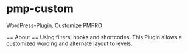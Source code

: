 # pmp-custom
WordPress-Plugin. Customize PMPRO

== About ==
Using filters, hooks and shortcodes. This Plugin allows a customized wording and alternate layout to levels. 
